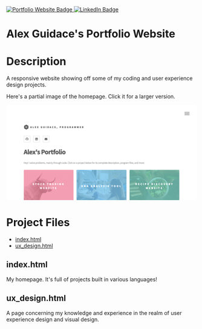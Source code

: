 <a href="https://alexguidace.github.io/">
    <img alt="Portfolio Website Badge" src="https://img.shields.io/badge/Portfolio-alexguidace.github.io-brightgreen?style=flat-square">
</a>
<a href="https://www.linkedin.com/in/alexguidace">
    <img alt="LinkedIn Badge" src="https://img.shields.io/badge/LinkedIn-Alex_Guidace-brightgreen?logo=linkedin&logoColor=blue&style=flat-square">
</a>

# **Alex Guidace's Portfolio Website**

# Description
A responsive website showing off some of my coding and user experience design projects.

Here's a partial image of the homepage. Click it for a larger version.

<img src="images/My_Site.png">

#

# Project Files

* [index.html](#index.html)
* [ux_design.html](#ux_design.html)

## index.html
My homepage. It's full of projects built in various languages!

## ux_design.html
A page concerning my knowledge and experience in the realm of user experience design and visual design.
